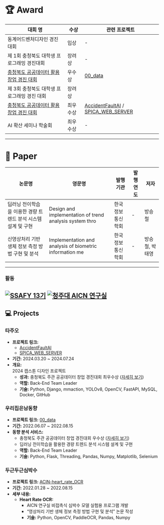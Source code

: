 # **🏆 Award**

| 대회 명                                  | 수상    | 관련 프로젝트 |
|------------------------------------------|---------|---------------|
| 동계어드벤처디자인 경진 대회               | 입상    | -             |
| 제 1회 충청북도 대학생 프로그래밍 경진대회       | 장려상  | -             |
| [충청북도 공공데이터 활용 창업 경진 대회](#우리집은남동향)     | 우수상  | [00_data](https://github.com/jongho22/00_data)             |
| 제 3회 충청북도 대학생 프로그래밍 경진 대회       | 장려상  |              |
| [충청북도 공공데이터 활용 창업 경진 대회](#타주오)     | 최우수상|   [AccidentFaultAI](https://github.com/grayson1999/AccidentFaultAI)  /  [SPICA_WEB_SERVER](https://github.com/CJU-ACIN/SPICA_WEB_SERVER)             |
| AI 확산 세미나 학술회                      | 최우수상| -             |


---

# 📰 **Paper**

| 논문명                                                   | 영문명                                               | 발행기관         | 발행연도 | 저자              |
|---------------------------------------------------------|------------------------------------------------------|------------------|----------|-------------------|
| 딥러닝 전이학습을 이용한 경량 트렌드 분석 시스템 설계 및 구현 | Design and implementation of trend analysis system thro | 한국정보통신학회  | -        | 방승철            |
| 신영상처리 기반 생체 정보 측정 방법 구현 및 분석           | Implementation and analysis of biometric information me | 한국정보통신학회  | -        | 방승철, 박태영    |

---

### 활동
[![SSAFY 13기](https://img.shields.io/badge/SSAFY-13기-green)](https://www.ssafy.com)
[![청주대 AICN 연구실](https://img.shields.io/badge/청주대학교%20AICN%20연구실-blue?style=flat-square)](http://acin.cju.ac.kr/)
---



## 💻 Projects

### 타주오
- **프로젝트 링크:**  
  - [AccidentFaultAI](https://github.com/grayson1999/AccidentFaultAI)  
  - [SPICA_WEB_SERVER](https://github.com/CJU-ACIN/SPICA_WEB_SERVER)
- **기간:** 2024.03.20 ~ 2024.07.24
- **개요:**  
  2024 캡스톤 디자인 프로젝트  
  - **성과:** 충청북도 주관 공공데이터 창업 경진대회 최우수상 ([자세히 보기](https://www.viva100.com/main/view.php?key=20240726010008085))
  - **역할:** Back-End Team Leader  
  - **기술:** Python, Django, mmaction, YOLOv8, OpenCV, FastAPI, MySQL, Docker, GitHub

### 우리집은남동향
- **프로젝트 링크:** [00_data](https://github.com/jongho22/00_data)
- **기간:** 2022.06.07 ~ 2022.08.15
- **동향 분석 서비스:**  
  - 충청북도 주관 공공데이터 창업 경진대회 우수상 ([자세히 보기](https://www.breaknews.com/926581))
  - 딥러닝 전이학습을 활용한 경량 트렌드 분석 시스템 설계 및 구현  
  - **역할:** Back-End Team Leader  
  - **기술:** Python, Flask, Threading, Pandas, Numpy, Matplotlib, Selenium

### 두근두근심박수
- **프로젝트 링크:** [ACIN-heart_rate_OCR](https://github.com/grayson1999/ACIN-heart_rate_OCR)
- **기간:** 2022.01.28 ~ 2022.08.15
- **세부 내용:**  
  - **Heart Rate OCR:**  
    - AICN 연구실 비접촉식 심박수 모델 실험용 프로그램 개발  
    - “영상처리 기반 생체 정보 측정 방법 구현 및 분석” 논문 작성  
    - **기술:** Python, OpenCV, PaddleOCR, Pandas, Numpy
